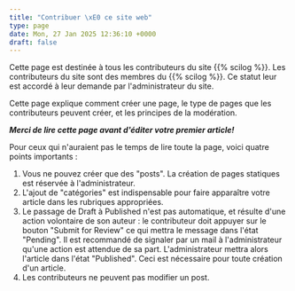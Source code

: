 ```yaml
---
title: "Contribuer \xE0 ce site web"
type: page
date: Mon, 27 Jan 2025 12:36:10 +0000
draft: false
---
```


Cette page est destinée à tous les contributeurs du site {{% scilog %}}. Les contributeurs du site sont des membres du {{% scilog %}}. Ce statut leur est accordé à leur demande par l'administrateur du site.

Cette page explique comment créer une page, le type de pages que les contributeurs peuvent créer, et les principes de la modération.

_**Merci de lire cette page avant d'éditer votre premier article!**_

Pour ceux qui n'auraient pas le temps de lire toute la page, voici quatre points importants :

  1. Vous ne pouvez créer que des "posts". La création de pages statiques est réservée à l'administrateur.
  2. L'ajout de "catégories" est indispensable pour faire apparaître votre article dans les rubriques appropriées.
  3. Le passage de Draft à Published n'est pas automatique, et résulte d'une action volontaire de son auteur : le contributeur doit appuyer sur le bouton "Submit for Review" ce qui mettra le message dans l'état "Pending". Il est recommandé de signaler par un mail à l'administrateur qu'une action est attendue de sa part. L'administrateur mettra alors l'article dans l'état "Published". Ceci est nécessaire pour toute création d'un article.
  4. Les contributeurs ne peuvent pas modifier un post.


